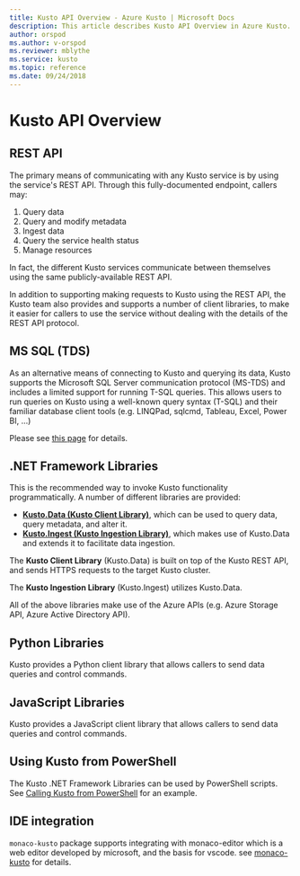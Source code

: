 ```yaml
---
title: Kusto API Overview - Azure Kusto | Microsoft Docs
description: This article describes Kusto API Overview in Azure Kusto.
author: orspod
ms.author: v-orspod
ms.reviewer: mblythe
ms.service: kusto
ms.topic: reference
ms.date: 09/24/2018
---
```

# Kusto API Overview

## REST API

The primary means of communicating with any Kusto service
is by using the service's REST API. Through this fully-documented
endpoint, callers may:

1. Query data
2. Query and modify metadata
3. Ingest data
4. Query the service health status
5. Manage resources

In fact, the different Kusto services communicate between
themselves using the same publicly-available REST API.

In addition to supporting making requests to Kusto using the
REST API, the Kusto team also provides and supports a number of
client libraries, to make it easier for callers to use the service
without dealing with the details of the REST API protocol.

## MS SQL (TDS)

As an alternative means of connecting to Kusto and querying its data, Kusto
supports the Microsoft SQL Server communication protocol (MS-TDS)
and includes a limited support for running T-SQL queries. This allows users
to run queries on Kusto using a well-known query syntax (T-SQL) and their
familiar database client tools (e.g. LINQPad, sqlcmd, Tableau, Excel, Power BI, ...)

Please see [this page](tds/tds.md) for details.

## .NET Framework Libraries

This is the recommended way to invoke Kusto functionality programmatically.
A number of different libraries are provided:

- [**Kusto.Data (Kusto Client Library)**](./using-the-kusto-client-library.md), which can be used to query data, query metadata, and alter it.
- [**Kusto.Ingest (Kusto Ingestion Library)**](./kusto-ingest-client-library.md), which makes use of Kusto.Data and extends it to facilitate
   data ingestion.


The **Kusto Client Library** (Kusto.Data) is built on top of the Kusto REST API,
and sends HTTPS requests to the target Kusto cluster. 

The **Kusto Ingestion Library** (Kusto.Ingest) utilizes Kusto.Data.



All of the above libraries make use of the Azure APIs (e.g. Azure Storage API, Azure Active Directory API).

## Python Libraries

Kusto provides a Python client library that allows callers to send data queries and control commands.

## JavaScript Libraries

Kusto provides a JavaScript client library that allows callers to send data queries and control commands.

## Using Kusto from PowerShell

The Kusto .NET Framework Libraries can be used by PowerShell scripts.
See [Calling Kusto from PowerShell](powershell/powershell.md) for an example.

## IDE integration

`monaco-kusto` package supports integrating with monaco-editor which is a web editor developed by microsoft, and the basis for vscode.
see [monaco-kusto](monaco/monaco-kusto.md) for details.

<!-- We need to formalize the following content and introduce it into the overview page

API kind: {query, control-command, streaming-ingestion, ping, redirect-to-client, ??other?? }
API provider: {Kusto.Svc, Kusto.DM, Kusto.CM, ARM, Kusto.Explorer, Kusto.WebExplorer, Kusto.WebExplorer2, ??other?? }
Transport/protocol: {MS-TDS, MS-KUSTO-QUERY-OR-CONTROL-V1, MS-KUSTO-QUERY-OR-CONTROL-V2, MS-KUSTO-STREAMING-INGESTION, MS-KUSTO-QUEUED-INGESTION-XSTORE, MS-KUSTO-QUEUED-INGESTION-EVENTHUB}
SDK library: {.NET Framework, .NET Standard, Java, JavaScript, Python, PowerShell, Monaco}

-->